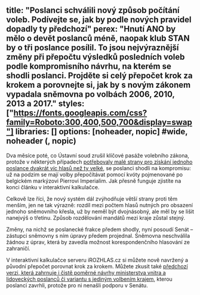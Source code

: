 title: "Poslanci schválili nový způsob počítání voleb. Podívejte se, jak by podle nových pravidel dopadly ty předchozí"
perex: "Hnutí ANO by mělo o devět poslanců méně, naopak klub STAN by o tři poslance posílil. To jsou nejvýraznější změny při přepočtu výsledků posledních voleb podle kompromisního návrhu, na kterém se shodli poslanci. Projděte si celý přepočet krok za krokem a porovnejte si, jak by s novým zákonem vypadala sněmovna po volbách 2006, 2010, 2013 a 2017."
styles: ["https://fonts.googleapis.com/css?family=Roboto:300,400,500,700&display=swap"]
libraries: []
options: [noheader, nopic] #wide, noheader (, nopic)
---

Dva měsíce poté, co Ústavní soud zrušil klíčové pasáže volebního zákona, protože v některých případech [potřebovaly malé strany pro získání jednoho poslance dvakrát víc hlasů než ty velké](https://www.irozhlas.cz/volby/volby-snemovna-hlasy-mandaty_2102050700_pek), se poslanci shodli na kompromisu: už na podzim se mají volby přepočítávat pomocí kvóty pojmenované po belgickém markýzovi Pierrovi Imperialim. Jak přesně funguje zjistíte na konci článku v interaktivní kalkulačce.

Celkově lze říci, že nový systém dál zvýhodňuje větší strany proti těm menším, jen ne tak výrazně: rozdíl mezi počtem hlasů nutných pro obsazení jednoho sněmovního křesla, už by neměl být dvojnásobný, ale měl by se lišit nanejvýš o třetinu. Způsob rozdělování mandátů mezi kraje zůstal stejný. 

<wide>
<div id="infopanel"></div>
</wide>

Změny, na nichž se poslanecké frakce předem shodly, nyní posoudí Senát – zástupci sněmovny s ním úpravy předem projednal. Sněmovna neschválila žádnou z úprav, která by zavedla možnost korespondenčního hlasování ze zahraničí.

V interaktivní kalkulačce serveru iROZHLAS.cz si můžete nově navržený a původní přepočet porovnat krok za krokem. Můžete zkusit také [předchozí verzi, která zahrnuje i čistě poměrné návrhy ministerstva vnitra a lidoveckých poslanců či variantu s jediným volbením krajem](https://www.irozhlas.cz/zpravy-domov/volby-snemovna-hlasy-mandaty_2103280500_pek), kterou poslanci zavrhli, protože pro ni nenašli podporu v Senátu.

<wide>
<div id="kalkulacka"></div>
</wide>